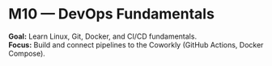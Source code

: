 # M10 — DevOps Fundamentals

**Goal:** Learn Linux, Git, Docker, and CI/CD fundamentals.  
**Focus:** Build and connect pipelines to the Coworkly (GitHub Actions, Docker Compose).
